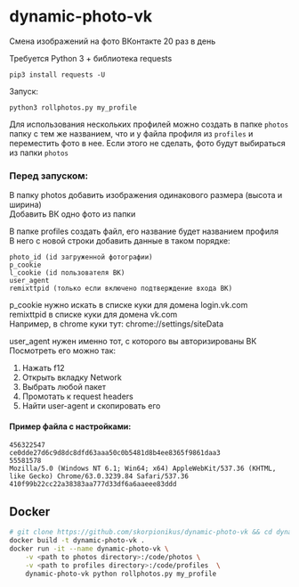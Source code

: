 # dynamic-photo-vk
Смена изображений на фото ВКонтакте 20 раз в день

Требуется Python 3 + библиотека requests  
```
pip3 install requests -U
```

Запуск:
```
python3 rollphotos.py my_profile
```

Для использования нескольких профилей можно создать в папке `photos` папку с тем же названием, что и у файла профиля из
`profiles` и переместить фото в нее. Если этого не сделать, фото будут выбираться из папки `photos`

### Перед запуском:

В папку photos добавить изображения одинакового размера (высота и ширина)  
Добавить ВК одно фото из папки

В папке profiles создать файл, его название будет названием профиля  
В него с новой строки добавить данные в таком порядке:
```
photo_id (id загруженной фотографии)
p_cookie
l_cookie (id пользователя ВК)
user_agent
remixttpid (только если включено подтверждение входа ВК)
```
p_cookie нужно искать в списке куки для домена login.vk.com  
remixttpid в списке куки для домена vk.com  
Например, в chrome куки тут: chrome://settings/siteData  

user_agent нужен именно тот, с которого вы авторизированы ВК  
Посмотреть его можно так:  
1) Нажать f12  
2) Открыть вкладку Network  
3) Выбрать любой пакет  
4) Промотать к request headers  
5) Найти user-agent и скопировать его  

#### Пример файла с настройками:
```
456322547
ce0dde27d6c9d8dc8dfd63aaa50c0b5481d8b4ee8365f9861daa3
55581578
Mozilla/5.0 (Windows NT 6.1; Win64; x64) AppleWebKit/537.36 (KHTML, like Gecko) Chrome/63.0.3239.84 Safari/537.36
410f99b22cc22a38383aa777d33df6a6aaeee83ddd
```

## Docker

```sh
# git clone https://github.com/skorpionikus/dynamic-photo-vk && cd dynamic-photo-vk
docker build -t dynamic-photo-vk .
docker run -it --name dynamic-photo-vk \
    -v <path to photos directory>:/code/photos \
    -v <path to profiles directory>:/code/profiles  \
    dynamic-photo-vk python rollphotos.py my_profile
```

